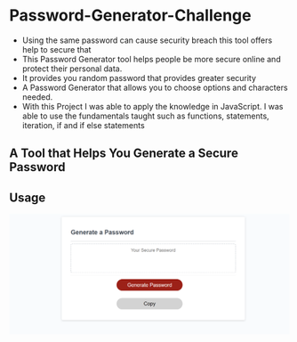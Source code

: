 # Password-Generator-Challenge

* Using the same password can cause security breach this tool offers help to secure that
* This Password Generator tool helps people be more secure online and protect their personal data.
* It provides you random password that provides greater security
* A Password Generator that allows you to choose options and characters needed.
* With this Project I was able to apply the knowledge in JavaScript. I was able to use the fundamentals taught such as functions, statements, iteration, if and if else statements

## A Tool that Helps You Generate a Secure Password
## Usage
 
 ![Screenshot](./Screenshot%20.png)


